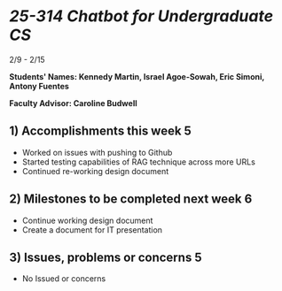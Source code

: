 # *25-314 Chatbot for Undergraduate CS*
2/9 - 2/15

**Students' Names: Kennedy Martin, Israel Agoe-Sowah, Eric Simoni, Antony Fuentes**

**Faculty Advisor: Caroline Budwell**

## 1) Accomplishments this week 5
   - Worked on issues with pushing to Github
   - Started testing capabilities of RAG technique across more URLs
   - Continued re-working design document

## 2) Milestones to be completed next week 6
   - Continue working design document
   - Create a document for IT presentation

## 3) Issues, problems or concerns 5
   - No Issued or concerns

